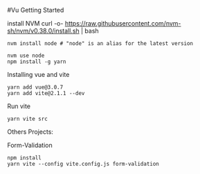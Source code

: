 #Vu Getting Started

install NVM
curl -o- https://raw.githubusercontent.com/nvm-sh/nvm/v0.38.0/install.sh | bash

    nvm install node # "node" is an alias for the latest version

    nvm use node    
    npm install -g yarn

Installing vue and vite

    yarn add vue@3.0.7
    yarn add vite@2.1.1 --dev

Run vite

    yarn vite src

Others Projects:

Form-Validation

    npm install
    yarn vite --config vite.config.js form-validation


